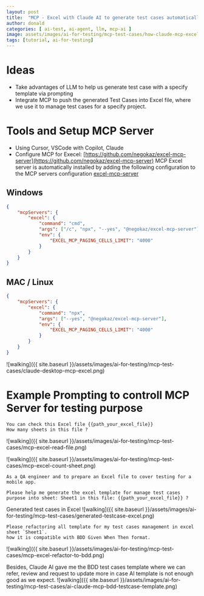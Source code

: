 ```yaml
---
layout: post
title:  "MCP - Excel with Claude AI to generate test cases automatically"
author: donald
categories: [ ai-test, ai-agent, llm, mcp-ai ]
image: assets/images/ai-for-testing/mcp-test-cases/how-claude-mcp-excel-work.png
tags: [tutorial, ai-for-testing]
---
```


# Ideas
- Take advantages of LLM to help us generate test case with a specify template via prompting
- Integrate MCP to push the generated Test Cases into Excel file, where we use it to manage test cases for a specify project.

# Tools and Setup MCP Server
- Using Cursor, VSCode with Copilot, Claude
- Configure MCP for Execel: [https://github.com/negokaz/excel-mcp-server](https://github.com/negokaz/excel-mcp-server)
MCP Excel server is automatically installed by adding the following configuration to the MCP servers configuration
[excel-mcp-server](https://github.com/negokaz/excel-mcp-server)

## Windows
```json
{
    "mcpServers": {
        "excel": {
            "command": "cmd",
            "args": ["/c", "npx", "--yes", "@negokaz/excel-mcp-server"],
            "env": {
                "EXCEL_MCP_PAGING_CELLS_LIMIT": "4000"
            }
        }
    }
}
```

## MAC / Linux
```json
{
    "mcpServers": {
        "excel": {
            "command": "npx",
            "args": ["--yes", "@negokaz/excel-mcp-server"],
            "env": {
                "EXCEL_MCP_PAGING_CELLS_LIMIT": "4000"
            }
        }
    }
}
```

![walking]({{ site.baseurl }}/assets/images/ai-for-testing/mcp-test-cases/claude-desktop-mcp-excel.png)


# Example Prompting to controll MCP Server for testing purpose

```
You can check this Excel file {{path_your_excel_file}}
How many sheets in this file ?
```
![walking]({{ site.baseurl }}/assets/images/ai-for-testing/mcp-test-cases/mcp-excel-read-file.png)

![walking]({{ site.baseurl }}/assets/images/ai-for-testing/mcp-test-cases/mcp-excel-count-sheet.png)

```
As a QA engineer and to prepare an Excel file to cover testing for a mobile app.

Please help me generate the excel template for manage test cases purpose into sheet: Sheet1 in this file: {{path_your_excel_file}} ?
```

Generated test cases in Excel
![walking]({{ site.baseurl }}/assets/images/ai-for-testing/mcp-test-cases/generated-testcase-excel.png)

```
Please refactoring all template for my test cases management in excel sheet `Sheet1`.
how it is compatible with BDD Given When Then format.
```

![walking]({{ site.baseurl }}/assets/images/ai-for-testing/mcp-test-cases/mcp-excel-refactor-to-bdd.png)

Besides, Claude AI gave me the BDD test cases template where we can refer, review and request to update more in case AI template is not enough good as we expect.
![walking]({{ site.baseurl }}/assets/images/ai-for-testing/mcp-test-cases/ai-claude-mcp-bdd-testcase-template.png)